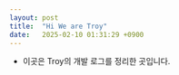 ```yaml
---
layout: post
title:  "Hi We are Troy"
date:   2025-02-10 01:31:29 +0900
---
```


- 이곳은 Troy의 개발 로그를 정리한 곳입니다.